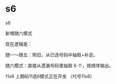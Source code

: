 # s6
s6


新增随六模式


现在逻辑是：

随一～随五：照旧，从已选号码中抽取+补足。

随六模式：直接从遗漏号码里抽取 6 个，按顺序输出。



11x6       上期码11选6模式正在开发  （代号11x6）

